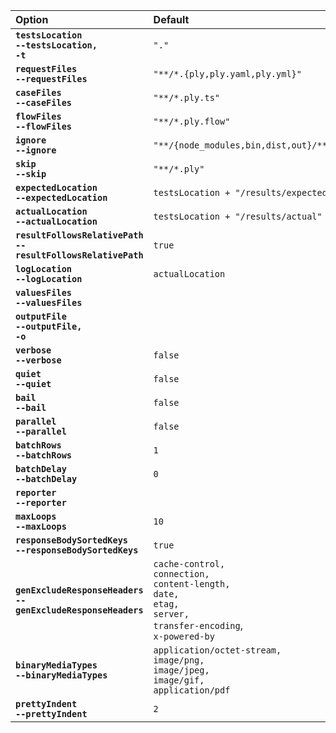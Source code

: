 
| Option | Default |
| :----- | :------ |
| **<code>testsLocation</code>**<br>**<code>--testsLocation, -t</code>** | `"."` | Tests base directory. Ply finds requests/cases/flows under here.
| **<code>requestFiles</code>**<br>**<code>--requestFiles</code>** | `"**/*.{ply,ply.yaml,ply.yml}"` | Request files glob pattern, relative to testsLocation.
| **<code>caseFiles</code>**<br>**<code>--caseFiles</code>** | `"**/*.ply.ts"` | Case files glob pattern, relative to testsLocation.
| **<code>flowFiles</code>**<br>**<code>--flowFiles</code>** | `"**/*.ply.flow"` | Flow files glob pattern, relative to testsLocation.
| **<code>ignore</code>**<br>**<code>--ignore</code>** | `"**/{node_modules,bin,dist,out}/**"` | File pattern to ignore, relative to testsLocation. Ignored files are not even parsed by Ply.
| **<code>skip</code>**<br>**<code>--skip</code>** | `"**/*.ply"` | File pattern for requests/cases/flows that are loaded but shouldn't be directly executed. By default, standalone requests (.ply files) are skipped by CLI test execution.
| **<code>expectedLocation</code>**<br>**<code>--expectedLocation</code>** | `testsLocation + "/results/expected"` | Base directory containing expected result files.
| **<code>actualLocation</code>**<br>**<code>--actualLocation</code>** | `testsLocation + "/results/actual"` | Base directory containing actual result files.
| **<code>resultFollowsRelativePath</code>**<br>**<code>--resultFollowsRelativePath</code>** | `true` | Result files live under a similar subpath as request/case files (eg: expected result relative to 'expectedLocation' is the same as request/case file relative to 'testsLocation'). Otherwise results directory structure is flat.
| **<code>logLocation</code>**<br>**<code>--logLocation</code>** | `actualLocation` | Base directory for per-suite log files.
| **<code>valuesFiles</code>**<br>**<code>--valuesFiles</code>** | | JSON files containing Ply values. Array in plyconfig, one comma-separated argument on the command line.
| **<code>outputFile</code>**<br>**<code>--outputFile, -o</code>** | | For reporters, the report output file; otherwise specifies a JSON file summarizing Ply CLI results.
| **<code>verbose</code>**<br>**<code>--verbose</code>** | `false` | Display debug/verbose logging output. Takes precedence over 'quiet' if both are true.
| **<code>quiet</code>**<br>**<code>--quiet</code>** | `false` | The opposite of 'verbose'. Only error/status output is logged.
| **<code>bail</code>**<br>**<code>--bail</code>** | `false` | Stop execution on first failure.
| **<code>parallel</code>**<br>**<code>--parallel</code>** | `false` | Run request/flow/case suites in parallel (but tests within a suite are **always** sequential).
| **<code>batchRows</code>**<br>**<code>--batchRows</code>** | `1` | (For use with [rowwise](values#rowwise-values) values). Number of rows to run per batch.
| **<code>batchDelay</code>**<br>**<code>--batchDelay</code>** | `0` | (For use with [rowwise](values#rowwise-values) values). Delay in ms between row batches.
| **<code>reporter</code>**<br>**<code>--reporter</code>** | | Produce a report of results. Valid values are `json`, `csv`, `xlsx` (see https://github.com/ply-ct/ply-viz for other formats). Especially useful with [rowwise](values#rowwise-values) values.
| **<code>maxLoops</code>**<br>**<code>--maxLoops</code>** | `10` | (When flows have loopback links). Max instance count per step. Overridable in flow design. 
| **<code>responseBodySortedKeys</code>**<br>**<code>--responseBodySortedKeys</code>** | `true` | Predictable ordering of response body JSON property keys in result files. Usually needed for verification.
| **<code>genExcludeResponseHeaders</code>**<br>**<code>--genExcludeResponseHeaders</code>** | `cache-control,`<br>`connection,`<br>`content-length,`<br>`date,`<br>`etag,`<br>`server,` <br>`transfer-encoding`, <br>`x-powered-by` | Response headers to exclude when generating expected results.
| **<code>binaryMediaTypes</code>**<br>**<code>--binaryMediaTypes</code>** | `application/octet-stream,`<br>`image/png,`<br>`image/jpeg,`<br>`image/gif,`<br>`application/pdf` | Media types to be treated as binary (ArrayBuffer) in responses.
| **<code>prettyIndent</code>**<br>**<code>--prettyIndent</code>** | `2` | JSON format indenting for response body content in result files.
